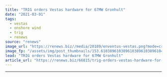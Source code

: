 ```yaml
---
title: "TRIG orders Vestas hardware for 67MW Gronhult"
date: "2021-03-01"
tags: 
  - vestas
  - onshore wind
  - trig
  - renews
source: "renews"
image_url: "https://renews.biz//media/20189/enventus-vestas.png?mode=crop&width=770&heightratio=0.6103896103896103896103896104&slimmage=true"
image_fp: "/assets/img/post_thumbnails/153.6103896103896103896103896104&slimmage=true"
lead: "TRIG orders Vestas hardware for 67MW Gronhult"
article_url: "https://renews.biz/66815/trig-orders-vestas-hardware-for-67mw-gronhult/"
---
```


---
